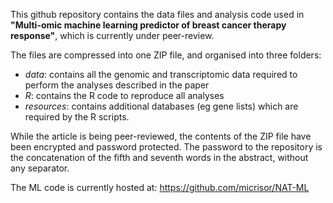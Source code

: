 This github repository contains the data files and analysis code used in **"Multi-omic machine learning predictor of breast cancer therapy response"**, which is currently under peer-review.

The files are compressed into one ZIP file, and organised into three folders:
* _data_: contains all the genomic and transcriptomic data required to perform the analyses described in the paper
* _R_: contains the R code to reproduce all  analyses
* _resources_: contains additional databases (eg gene lists) which are required by the R scripts.
 
While the article is being peer-reviewed, the contents of the ZIP file have been encrypted and password protected. The password to the repository is the concatenation of the fifth and seventh words in the abstract, without any separator.
 
The ML code is currently hosted at: https://github.com/micrisor/NAT-ML